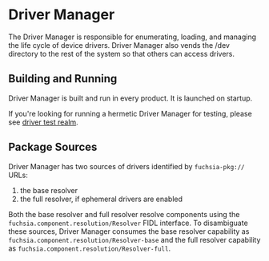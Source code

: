 # Driver Manager

The Driver Manager is responsible for enumerating, loading, and managing the life cycle of device
drivers. Driver Manager also vends the /dev directory to the rest of the system so that others
can access drivers.

## Building and Running

Driver Manager is built and run in every product. It is launched on startup.

If you're looking for running a hermetic Driver Manager for testing, please see
[driver test realm](/docs/development/drivers/testing/driver_test_realm.md).

## Package Sources

Driver Manager has two sources of drivers identified by `fuchsia-pkg://` URLs:
  1. the base resolver
  2. the full resolver, if ephemeral drivers are enabled

Both the base resolver and full resolver resolve components using the
`fuchsia.component.resolution/Resolver` FIDL interface. To disambiguate these sources, Driver Manager
consumes the base resolver capability as `fuchsia.component.resolution/Resolver-base` and the full resolver
capability as `fuchsia.component.resolution/Resolver-full`.
